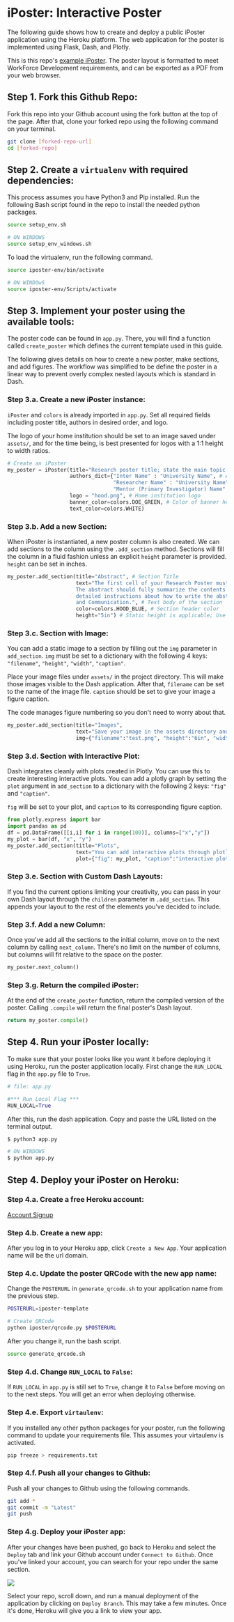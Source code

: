 # iPoster: Interactive Poster
The following guide shows how to create and deploy a public
iPoster application using the Heroku platform.
The web application for the poster is implemented using
Flask, Dash, and Plotly.

This is this repo's [example iPoster](https://iposter-template.herokuapp.com/).
The poster layout is formatted to meet WorkForce Development requirements,
and can be exported as a PDF from your web browser.

## Step 1. Fork this Github Repo:
Fork this repo into your Github account using the fork button at the
top of the page. After that, clone your forked repo using the
following command on your terminal.
```bash
git clone [forked-repo-url]
cd [forked-repo]
```

## Step 2. Create a `virtualenv` with required dependencies:
This process assumes you have Python3 and Pip installed.
Run the following Bash script found in the repo to
install the needed python packages.

```bash
source setup_env.sh

# ON WINDOWS
source setup_env_windows.sh
```

To load the virtualenv, run the following command.

```bash
source iposter-env/bin/activate

# ON WINDOwS
source iposter-env/Scripts/activate
```

## Step 3. Implement your poster using the available tools:
The poster code can be found in `app.py`. There, you will find a function
called `create_poster` which defines the current template used in this guide.

The following gives details on how to create a new poster, make sections, and add figures.
The workflow was simplified to be define the poster in a linear way to
prevent overly complex nested layouts which is standard in Dash.

### Step 3.a. Create a new iPoster instance:
`iPoster` and `colors` is already imported in `app.py`. Set all required
fields including poster title, authors in desired order, and logo.

The logo of your home institution should be set to an image saved under `assets/`, and for the
time being, is best presented for logos with a 1:1 height to width ratios.

```python
# Create an iPoster
my_poster = iPoster(title="Research poster title; state the main topic of your study", # Title of your poster
                    authors_dict={"Inter Name" : "University Name", # Authors in {student, mentors, PI} order
                                  "Researcher Name" : "University Name",
                                  "Mentor (Primary Investigator) Name" : "Lawrence Berkeley National Laboratory"},
                    logo = "hood.png", # Home institution logo
                    banner_color=colors.DOE_GREEN, # Color of banner header; colors has preset colors
                    text_color=colors.WHITE)

```

### Step 3.b. Add a new Section:
When iPoster is instantiated, a new poster column is also created. We can
add sections to the column using the `.add_section` method. Sections will
fill the column in a fluid fashion unless an explicit `height` parameter
is provided. `height` can be set in inches.

```python
my_poster.add_section(title="Abstract", # Section Title
                      text="The first cell of your Research Poster must include your research abstract in its entirety. \
                      The abstract should fully summarize the contents of your Research Paper in one paragraph. For \
                      detailed instructions about how to write the abstract, read Chapter 14 of Scientific Writing\
                      and Communication.", # Text body of the section
                      color=colors.HOOD_BLUE, # Section header color
                      height="5in") # Static height is applicable; Use this for bottom sections to fill in empty space.
```

### Step 3.c. Section with Image:
You can add a static image to a section by filling out the
`img` parameter in `add_section`. `img` must be set to a dictionary with the
following 4 keys: `"filename"`, `"height"`, `"width"`, `"caption"`.

Place your image files under `assets/` in the project directory. This will
make those images visible to the Dash application. After that, `filename`
can be set to the name of the image file. `caption` should be set to
give your image a figure caption.

The code manages figure numbering so you don't need to worry about that.

```python
my_poster.add_section(title="Images",
                      text="Save your image in the assets directory and set img to the filename.",
                      img={"filename":"test.png", "height":"6in", "width":"8in", "caption":"Text for figure caption."})
```

### Step 3.d. Section with Interactive Plot:
Dash integrates cleanly with plots created in Plotly. You can use this to
create interesting interactive plots. You can add a plotly graph by
setting the `plot` argument in `add_section` to a dictionary
with the following 2 keys: `"fig"` and `"caption"`.

`fig` will be set to your plot, and `caption` to its corresponding figure
caption.

```python
from plotly.express import bar
import pandas as pd
df = pd.DataFrame([[i,i] for i in range(100)], columns=["x","y"])
my_plot = bar(df, "x", "y")
my_poster.add_section(title="Plots",
                      text="You can add interactive plots through plotly.",
                      plot={"fig": my_plot, "caption":"interactive plot figure caption"})
```

### Step 3.e. Section with Custom Dash Layouts:
If you find the current options limiting your creativity, you can pass
in your own Dash layout through the `children` parameter in `.add_section`.
This appends your layout to the rest of the elements you've decided to include.


### Step 3.f. Add a new Column:
Once you've add all the sections to the initial column,
move on to the next column by calling `next_column`. There's no limit on the
number of columns, but columns will fit relative to the space on the poster.

```python
my_poster.next_column()
```

### Step 3.g. Return the compiled iPoster:
At the end of the `create_poster` function, return the compiled version
of the poster. Calling `.compile` will return the final poster's Dash layout.

```python
return my_poster.compile()
```

## Step 4. Run your iPoster locally:
To make sure that your poster looks like you want it before deploying it
using Heroku, run the poster application locally. First change the
`RUN_LOCAL` flag in the `app.py` file to `True`.

```python
# file: app.py

#*** Run Local Flag ***
RUN_LOCAL=True
```

After this, run the dash application. Copy and paste the URL listed on the
terminal output.

```bash
$ python3 app.py

# ON WINDOWS
$ python app.py
```

## Step 4. Deploy your iPoster on Heroku:

### Step 4.a. Create a free Heroku account:
[Account Signup](https://signup.heroku.com)

### Step 4.b. Create a new app:
After you log in to your Heroku app, click `Create a New App`.
Your application name will be the url domain.

### Step 4.c. Update the poster QRCode with the new app name:
Change the `POSTERURL` in `generate_qrcode.sh` to your application name from the
previous step.

```bash
POSTERURL=iposter-template

# Create QRCode
python iposter/qrcode.py $POSTERURL
```

After you change it, run the bash script.

```bash
source generate_qrcode.sh
```

### Step 4.d. Change `RUN_LOCAL` to `False`:
If `RUN_LOCAL` in `app.py` is still set to `True`, change it to `False` before moving
on to the next steps. You will get an error when deploying otherwise.

### Step 4.e. Export `virtaulenv`:
If you installed any other python packages for your poster,
run the following command to update your requirements file. This
assumes your virtaulenv is activated.

```bash
pip freeze > requirements.txt

```
### Step 4.f. Push all your changes to Github:
Push all your changes to Github using the following commands.

```bash
git add *
git commit -m "Latest"
git push
```

### Step 4.g. Deploy your iPoster app:
After your changes have been pushed, go back to Heroku and
select the `Deploy` tab and link your Github account under
`Connect to Github`. Once you've linked your account, you can search for your repo
under the same section.

![](heroku_screenshot.png)

Select your repo, scroll down, and run a manual deployment of the application
by clicking on `Deploy Branch`. This may take a few minutes. Once it's done,
Heroku will give you a link to view your app.
